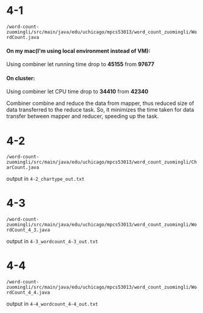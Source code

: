 # 4-1
``/word-count-zuomingli/src/main/java/edu/uchicago/mpcs53013/word_count_zuomingli/WordCount.java``
#### On my mac(I'm using local environment instead of VM):
Using combiner let running time drop to **45155** from **97677**
#### On cluster:
Using combiner let CPU time drop to **34410** from **42340**  
 
  
Combiner combine and reduce the data from mapper, thus reduced size of data transferred to the reduce task. So, it minimizes the time taken for data transfer between mapper and reducer, speeding up the task.

# 4-2
``/word-count-zuomingli/src/main/java/edu/uchicago/mpcs53013/word_count_zuomingli/CharCount.java``  

output in ``4-2_chartype_out.txt``

# 4-3
``/word-count-zuomingli/src/main/java/edu/uchicago/mpcs53013/word_count_zuomingli/WordCount_4_3.java``  

output in ``4-3_wordcount_4-3_out.txt``

# 4-4
``/word-count-zuomingli/src/main/java/edu/uchicago/mpcs53013/word_count_zuomingli/WordCount_4_4.java``  

output in ``4-4_wordcount_4-4_out.txt``